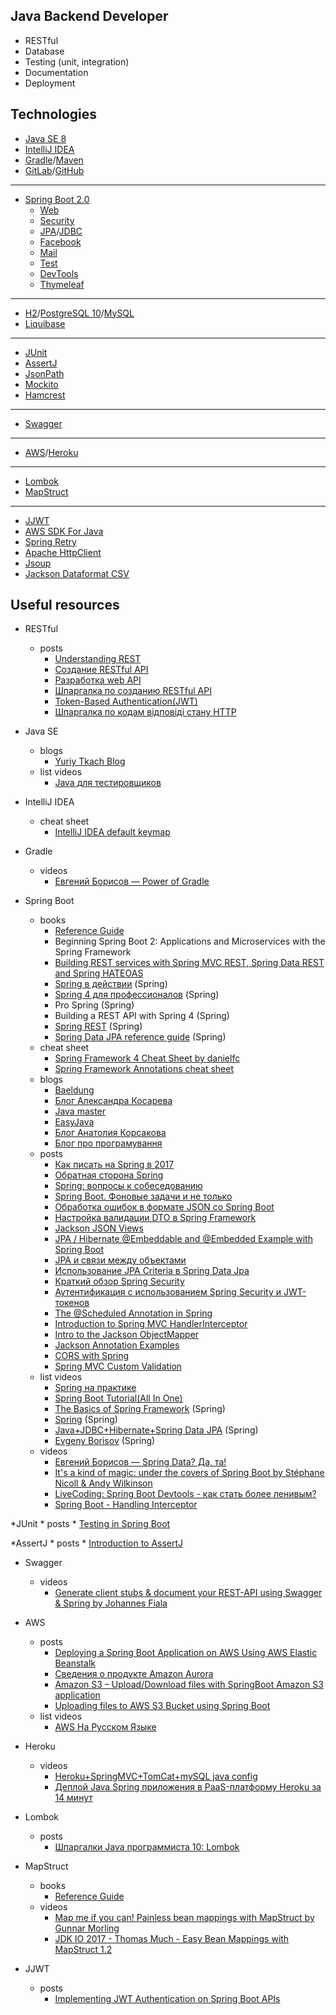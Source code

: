 ## Java Backend Developer

* RESTful
* Database
* Testing (unit, integration)
* Documentation
* Deployment

## Technologies

* [Java SE 8](http://www.oracle.com/technetwork/java/javase/overview/java8-2100321.html)
* [IntelliJ IDEA](https://www.jetbrains.com/idea/)
* [Gradle](https://gradle.org/)/[Maven](https://maven.apache.org/)
* [GitLab](https://gitlab.com/)/[GitHub](https://github.com/)

***

* [Spring Boot 2.0](https://start.spring.io/)
	* [Web](https://mvnrepository.com/artifact/org.springframework.boot/spring-boot-starter-web)
	* [Security](https://mvnrepository.com/artifact/org.springframework.boot/spring-boot-starter-security)
	* [JPA](https://mvnrepository.com/artifact/org.springframework.boot/spring-boot-starter-data-jpa)/[JDBC](https://mvnrepository.com/artifact/org.springframework.boot/spring-boot-starter-jdbc)
	* [Facebook](https://mvnrepository.com/artifact/org.springframework.boot/spring-boot-starter-social-facebook)
	* [Mail](https://mvnrepository.com/artifact/org.springframework.boot/spring-boot-starter-mail)
	* [Test](https://mvnrepository.com/artifact/org.springframework.boot/spring-boot-starter-test)
	* [DevTools](https://mvnrepository.com/artifact/org.springframework.boot/spring-boot-devtools)
	* [Thymeleaf](https://mvnrepository.com/artifact/org.springframework.boot/spring-boot-starter-thymeleaf)

***

* [H2](http://www.h2database.com/html/main.html)/[PostgreSQL 10](https://www.elephantsql.com)/[MySQL](https://www.mysql.com/)
* [Liquibase](https://www.liquibase.org/)

***

* [JUnit](https://junit.org)
* [AssertJ](http://joel-costigliola.github.io/assertj)
* [JsonPath](https://github.com/json-path/JsonPath)
* [Mockito](http://site.mockito.org)
* [Hamcrest](http://hamcrest.org/JavaHamcrest)

***

* [Swagger](https://swagger.io/)

***

* [AWS](https://aws.amazon.com/)/[Heroku](https://www.heroku.com/)

***

* [Lombok](https://projectlombok.org/)
* [MapStruct](http://mapstruct.org/)

***

* [JJWT](https://java.jsonwebtoken.io/jwt101.html)
* [AWS SDK For Java](https://mvnrepository.com/artifact/com.amazonaws/aws-java-sdk)
* [Spring Retry](https://mvnrepository.com/artifact/org.springframework.retry/spring-retry)
* [Apache HttpClient](https://mvnrepository.com/artifact/org.apache.httpcomponents/httpclient)
* [Jsoup](https://jsoup.org)
* [Jackson Dataformat CSV](https://mvnrepository.com/artifact/com.fasterxml.jackson.dataformat/jackson-dataformat-csv)

## Useful resources

* RESTful
    * posts
        * [Understanding REST](https://spring.io/understanding/REST)
        * [Создание RESTful API](http://anton.shevchuk.name/php/create-restful-api)
        * [Разработка web API](https://habrahabr.ru/post/181988)
        * [Шпаргалка по созданию RESTful API](https://noteskeeper.ru/1161)
        * [Token-Based Authentication(JWT)](https://gist.github.com/zmts/802dc9c3510d79fd40f9dc38a12bccfc)
        * [Шпаргалка по кодам відповіді стану HTTP](https://sebweo.com/shpargalka-po-kodam-vidpovidi-stanu-http)

* Java SE
	* blogs
		* [Yuriy Tkach Blog](http://blog.yuriytkach.com)
	* list videos
		* [Java для тестировщиков](https://www.youtube.com/watch?v=DKy4KzIn1qg&list=PLB0276A0A62BDEF06)

* IntelliJ IDEA
    * cheat sheet
        * [IntelliJ IDEA default keymap](https://resources.jetbrains.com/storage/products/intellij-idea/docs/IntelliJIDEA_ReferenceCard.pdf)
		
* Gradle
	* videos
		* [Евгений Борисов — Power of Gradle](https://www.youtube.com/watch?v=NZJTYPLb0iE)

* Spring Boot
	* books
		* [Reference Guide](https://docs.spring.io/spring-boot/docs/2.0.0.RELEASE/reference/pdf/spring-boot-reference.pdf)
		* Beginning Spring Boot 2: Applications and Microservices with the Spring Framework
		* [Building REST services with Spring MVC REST, Spring Data REST and Spring HATEOAS](http://jug.ua/wp-content/uploads/2015/11/REST_Training.pdf)
		* [Spring в действии](http://libraryonline.herokuapp.com/api/books/2252) (Spring)
		* [Spring 4 для профессионалов](http://mirknig.su/knigi/programming/13073-spring-4-dlya-professionalov.html) (Spring)
		* Pro Spring (Spring)
		* Building a REST API with Spring 4 (Spring)
		* [Spring REST](http://padabum.com/d.php?id=211129) (Spring)
		* [Spring Data JPA reference guide](https://docs.spring.io/spring-data/jpa/docs/current/reference/pdf/spring-data-jpa-reference.pdf) (Spring)
	* cheat sheet
		* [Spring Framework 4 Cheat Sheet by danielfc](https://www.cheatography.com/danielfc/cheat-sheets/spring-framework-4)
		* [Spring Framework Annotations cheat sheet](http://files.zeroturnaround.com/pdf/zt_spring_annotations_cheat_sheet.pdf)
	* blogs
	    * [Baeldung](http://www.baeldung.com)
		* [Блог Александра Косарева](https://alexkosarev.name)
    	* [Java master](http://java-master.com)
    	* [EasyJava](https://easyjava.ru)
    	* [Блог Анатолия Корсакова](https://akorsa.ru)
    	* [Блог про програмування](http://wp-blog.pp.ua)
	* posts
		* [Как писать на Spring в 2017](https://habrahabr.ru/post/333756)
		* [Обратная сторона Spring](https://habrahabr.ru/post/334448)
		* [Spring: вопросы к собеседованию](https://m.habrahabr.ru/post/350682)
		* [Spring Boot. Фоновые задачи и не только](https://habrahabr.ru/post/352954)
		* [Обработка ошибок в формате JSON со Spring Boot](https://habrahabr.ru/post/342214)
		* [Настройка валидации DTO в Spring Framework](https://habrahabr.ru/post/343960)
		* [Jackson JSON Views](http://www.baeldung.com/jackson-json-view-annotation)
		* [JPA / Hibernate @Embeddable and @Embedded Example with Spring Boot](https://www.callicoder.com/hibernate-spring-boot-jpa-embeddable-demo)
		* [JPA и связи между объектами](https://easyjava.ru/data/jpa/jpa-i-svyazi-mezhdu-obektami)
		* [Использование JPA Criteria в Spring Data Jpa](https://easyjava.ru/spring/spring-data-project/ispolzovanie-jpa-criteria-v-spring-data-jpa)
		* [Краткий обзор Spring Security](https://habrahabr.ru/post/203318)
		* [Аутентификация с использованием Spring Security и JWT-токенов](https://habrahabr.ru/post/278411)
		* [The @Scheduled Annotation in Spring](http://www.baeldung.com/spring-scheduled-tasks)
		* [Introduction to Spring MVC HandlerInterceptor](http://www.baeldung.com/spring-mvc-handlerinterceptor)
		* [Intro to the Jackson ObjectMapper](http://www.baeldung.com/jackson-object-mapper-tutorial)
		* [Jackson Annotation Examples](http://www.baeldung.com/jackson-annotations)
		* [CORS with Spring](http://www.baeldung.com/spring-cors)
		* [Spring MVC Custom Validation](http://www.baeldung.com/spring-mvc-custom-validator)
	* list videos
		* [Spring на практике](https://www.youtube.com/playlist?list=PLaWfw53gNyzaDTEmrlCCj1jjqr6770Nnp)
		* [Spring Boot Tutorial(All In One)](https://www.youtube.com/watch?v=R9qanO4c7bY&list=PLzS3AYzXBoj8UcLsBN3UXd7Nf1T4ZyJa0)
		* [The Basics of Spring Framework](https://www.youtube.com/watch?v=3wBteulZaAs&list=PL6jg6AGdCNaWF-sUH2QDudBRXo54zuN1t) (Spring)
		* [Spring](https://www.youtube.com/watch?v=M4w6b2pENWU&list=PLwwk4BHih4fho6gmaAwdHYZ6QQq0aE7Zi) (Spring)
		* [Java+JDBC+Hibernate+Spring Data JPA](https://www.youtube.com/watch?v=lhtB6RD1rH4&list=PLwwk4BHih4fjSk8XVWIp1N5Im-oMf5KL1) (Spring)
		* [Evgeny Borisov](https://www.youtube.com/watch?v=BmBr5diz8WA&list=PLh2SuUkW2bLxVbZdUGpengMOHsC-qt_PH) (Spring)
	* videos
		* [Евгений Борисов — Spring Data? Да, та!](https://www.youtube.com/watch?v=nwM7A4TwU3M)
		* [It's a kind of magic: under the covers of Spring Boot by Stéphane Nicoll & Andy Wilkinson](https://www.youtube.com/watch?v=uof5h-j0IeE)
		* [LiveCoding: Spring Boot Devtools - как стать более ленивым?](https://www.youtube.com/watch?v=SRDR7DmtOIk)
		* [Spring Boot - Handling Interceptor](https://www.youtube.com/watch?v=45uvLhYUP9o)

*JUnit
    * posts
        * [Testing in Spring Boot](http://www.baeldung.com/spring-boot-testing)

*AssertJ
    * posts
        * [Introduction to AssertJ](http://www.baeldung.com/introduction-to-assertj)
		
* Swagger
    * videos
        * [Generate client stubs & document your REST-API using Swagger & Spring by Johannes Fiala](https://www.youtube.com/watch?v=43GhBbP--oI)

* AWS
    * posts
        * [Deploying a Spring Boot Application on AWS Using AWS Elastic Beanstalk](https://aws.amazon.com/ru/blogs/devops/deploying-a-spring-boot-application-on-aws-using-aws-elastic-beanstalk)
        * [Сведения о продукте Amazon Aurora](https://aws.amazon.com/ru/rds/aurora/details)
        * [Amazon S3 – Upload/Download files with SpringBoot Amazon S3 application](http://javasampleapproach.com/spring-framework/spring-cloud/amazon-s3-uploaddownload-files-springboot-amazon-s3-application)
        * [Uploading files to AWS S3 Bucket using Spring Boot](https://medium.com/oril/uploading-files-to-aws-s3-bucket-using-spring-boot-483fcb6f8646)
    * list videos
        * [AWS На Русском Языке](https://www.youtube.com/watch?v=8jbx8O3wuLg&list=PLg5SS_4L6LYsxrZ_4xE_U95AtGsIB96k9)

* Heroku
    * videos
        * [Heroku+SpringMVC+TomCat+mySQL java config](https://www.youtube.com/watch?v=_AfVChksLME)
        * [Деплой Java Spring приложения в PaaS-платформу Heroku за 14 минут](https://www.youtube.com/watch?v=pUYKqsPZ_7Q)
        
* Lombok
    * posts
        * [Шпаргалки Java программиста 10: Lombok](https://habrahabr.ru/post/345520/)

* MapStruct
    * books
        * [Reference Guide](http://mapstruct.org/documentation/stable/reference/pdf/mapstruct-reference-guide.pdf)
    * videos
        * [Map me if you can! Painless bean mappings with MapStruct by Gunnar Morling](https://www.youtube.com/watch?v=nvjqtWQ5zj8)
        * [JDK IO 2017 - Thomas Much - Easy Bean Mappings with MapStruct 1.2](https://www.youtube.com/watch?v=kKK9SczGa3I)

* JJWT
    * posts
        * [Implementing JWT Authentication on Spring Boot APIs](https://auth0.com/blog/implementing-jwt-authentication-on-spring-boot)